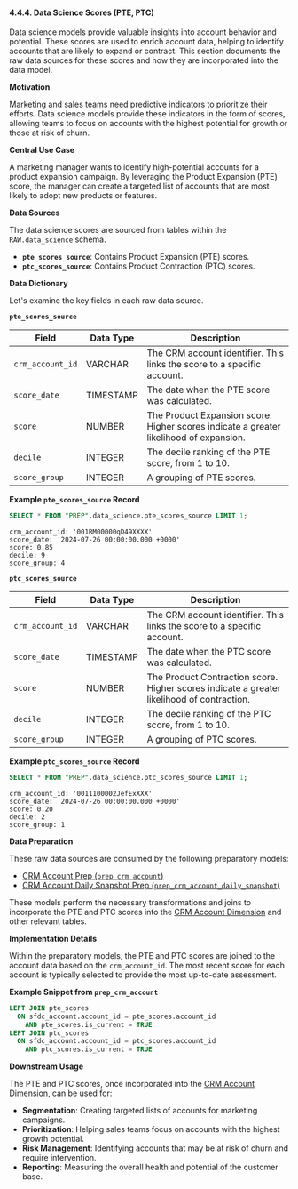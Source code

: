 #### 4.4.4. Data Science Scores (PTE, PTC)

Data science models provide valuable insights into account behavior and potential. These scores are used to enrich account data, helping to identify accounts that are likely to expand or contract. This section documents the raw data sources for these scores and how they are incorporated into the data model.

**Motivation**

Marketing and sales teams need predictive indicators to prioritize their efforts. Data science models provide these indicators in the form of scores, allowing teams to focus on accounts with the highest potential for growth or those at risk of churn.

**Central Use Case**

A marketing manager wants to identify high-potential accounts for a product expansion campaign. By leveraging the Product Expansion (PTE) score, the manager can create a targeted list of accounts that are most likely to adopt new products or features.

**Data Sources**

The data science scores are sourced from tables within the `RAW.data_science` schema.

*   **`pte_scores_source`**: Contains Product Expansion (PTE) scores.
*   **`ptc_scores_source`**: Contains Product Contraction (PTC) scores.

**Data Dictionary**

Let's examine the key fields in each raw data source.

**`pte_scores_source`**

| Field          | Data Type | Description                                                                  |
| -------------- | --------- | ---------------------------------------------------------------------------- |
| `crm_account_id` | VARCHAR   | The CRM account identifier. This links the score to a specific account.   |
| `score_date`     | TIMESTAMP | The date when the PTE score was calculated.                               |
| `score`          | NUMBER    | The Product Expansion score. Higher scores indicate a greater likelihood of expansion. |
| `decile`         | INTEGER   | The decile ranking of the PTE score, from 1 to 10.                         |
| `score_group`    | INTEGER   | A grouping of PTE scores.                                                  |

**Example `pte_scores_source` Record**

```sql
SELECT * FROM "PREP".data_science.pte_scores_source LIMIT 1;
```

```
crm_account_id: '001RM00000qD49XXXX'
score_date: '2024-07-26 00:00:00.000 +0000'
score: 0.85
decile: 9
score_group: 4
```

**`ptc_scores_source`**

| Field          | Data Type | Description                                                                  |
| -------------- | --------- | ---------------------------------------------------------------------------- |
| `crm_account_id` | VARCHAR   | The CRM account identifier. This links the score to a specific account.   |
| `score_date`     | TIMESTAMP | The date when the PTC score was calculated.                               |
| `score`          | NUMBER    | The Product Contraction score. Higher scores indicate a greater likelihood of contraction. |
| `decile`         | INTEGER   | The decile ranking of the PTC score, from 1 to 10.                         |
| `score_group`    | INTEGER   | A grouping of PTC scores.                                                  |

**Example `ptc_scores_source` Record**

```sql
SELECT * FROM "PREP".data_science.ptc_scores_source LIMIT 1;
```

```
crm_account_id: '0011100002JefExXXX'
score_date: '2024-07-26 00:00:00.000 +0000'
score: 0.20
decile: 2
score_group: 1
```

**Data Preparation**

These raw data sources are consumed by the following preparatory models:

*   [CRM Account Prep (`prep_crm_account`)](chapter_441.md)
*   [CRM Account Daily Snapshot Prep (`prep_crm_account_daily_snapshot`)](chapter_442.md)

These models perform the necessary transformations and joins to incorporate the PTE and PTC scores into the [CRM Account Dimension](chapter_3.4.md) and other relevant tables.

**Implementation Details**

Within the preparatory models, the PTE and PTC scores are joined to the account data based on the `crm_account_id`. The most recent score for each account is typically selected to provide the most up-to-date assessment.

**Example Snippet from `prep_crm_account`**

```sql
LEFT JOIN pte_scores
  ON sfdc_account.account_id = pte_scores.account_id
    AND pte_scores.is_current = TRUE
LEFT JOIN ptc_scores
  ON sfdc_account.account_id = ptc_scores.account_id
    AND ptc_scores.is_current = TRUE
```

**Downstream Usage**

The PTE and PTC scores, once incorporated into the [CRM Account Dimension](chapter_3.4.md), can be used for:

*   **Segmentation**: Creating targeted lists of accounts for marketing campaigns.
*   **Prioritization**: Helping sales teams focus on accounts with the highest growth potential.
*   **Risk Management**: Identifying accounts that may be at risk of churn and require intervention.
*   **Reporting**: Measuring the overall health and potential of the customer base.
